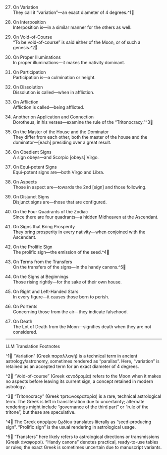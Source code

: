 27. On Variation  
They call it “variation”—an exact diameter of 4 degrees.^1🤖

28. On Interposition  
Interposition is—in a similar manner for the others as well.

29. On Void-of-Course  
“To be void-of-course” is said either of the Moon, or of such a genesis.^2🤖

30. On Proper Illuminations  
In proper illuminations—it makes the nativity dominant.

31. On Participation  
Participation is—a culmination or height.

32. On Dissolution  
Dissolution is called—when in affliction.

33. On Affliction  
Affliction is called—being afflicted.

34. Another on Application and Connection  
Dorotheus, in his verses—examine the rule of the “Tritonocracy.”^3🤖

35. On the Master of the House and the Dominator  
They differ from each other, both the master of the house and the dominator—[each] presiding over a great result.

36. On Obedient Signs  
A sign obeys—and Scorpio [obeys] Virgo.

37. On Equi-potent Signs  
Equi-potent signs are—both Virgo and Libra.

38. On Aspects  
Those in aspect are—towards the 2nd [sign] and those following.

39. On Disjunct Signs  
Disjunct signs are—those that are configured.

40. On the Four Quadrants of the Zodiac  
Since there are four quadrants—a hidden Midheaven at the Ascendant.

41. On Signs that Bring Prosperity  
They bring prosperity in every nativity—when conjoined with the Ascendant.

42. On the Prolific Sign  
The prolific sign—the emission of the seed.^4🤖

43. On Terms from the Transfers  
On the transfers of the signs—in the handy canons.^5🤖

44. On the Signs at Beginnings  
Those rising rightly—for the sake of their own house.

45. On Right and Left-Handed Stars  
In every figure—it causes those born to perish.

46. On Portents  
Concerning those from the air—they indicate falsehood.

46. On Death  
The Lot of Death from the Moon—signifies death when they are not considered.

---

LLM Translation Footnotes

^1🤖 “Variation” (Greek παραλλαγή) is a technical term in ancient astrology/astronomy, sometimes rendered as “parallax”. Here, “variation” is retained as an accepted term for an exact diameter of 4 degrees.

^2🤖 “Void-of-course” (Greek κενοδρομία) refers to the Moon when it makes no aspects before leaving its current sign, a concept retained in modern astrology.

^3🤖 “Tritonocracy” (Greek τριτωνοκρατορία) is a rare, technical astrological term. The Greek is left in transliteration due to uncertainty; alternate renderings might include “governance of the third part” or “rule of the tritone”, but these are speculative.

^4🤖 The Greek σπορίμου ζῳδίου translates literally as “seed-producing sign”. “Prolific sign” is the usual rendering in astrological usage.

^5🤖 “Transfers” here likely refers to astrological directions or transmissions (Greek ἀναφοραί). “Handy canons” denotes practical, ready-to-use tables or rules; the exact Greek is sometimes uncertain due to manuscript variants.